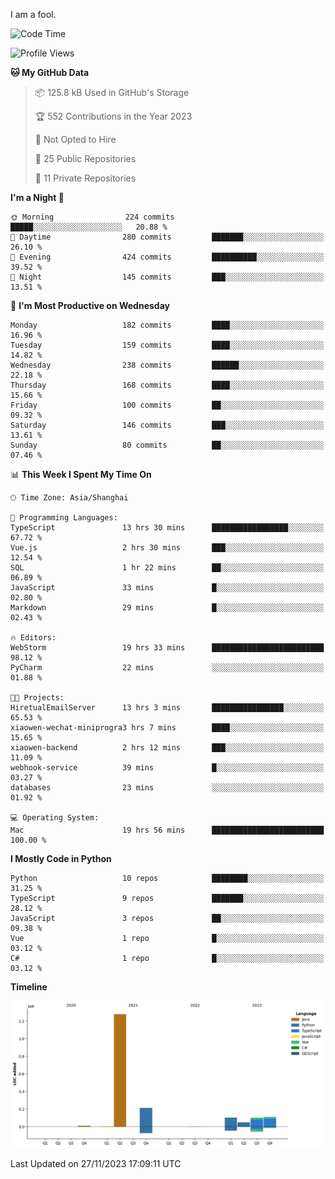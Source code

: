 I am a fool.

<!--START_SECTION:waka-->
![Code Time](http://img.shields.io/badge/Code%20Time-928%20hrs%2010%20mins-blue)

![Profile Views](http://img.shields.io/badge/Profile%20Views-26-blue)

**🐱 My GitHub Data** 

> 📦 125.8 kB Used in GitHub's Storage 
 > 
> 🏆 552 Contributions in the Year 2023
 > 
> 🚫 Not Opted to Hire
 > 
> 📜 25 Public Repositories 
 > 
> 🔑 11 Private Repositories 
 > 
**I'm a Night 🦉** 

```text
🌞 Morning                224 commits         █████░░░░░░░░░░░░░░░░░░░░   20.88 % 
🌆 Daytime                280 commits         ███████░░░░░░░░░░░░░░░░░░   26.10 % 
🌃 Evening                424 commits         ██████████░░░░░░░░░░░░░░░   39.52 % 
🌙 Night                  145 commits         ███░░░░░░░░░░░░░░░░░░░░░░   13.51 % 
```
📅 **I'm Most Productive on Wednesday** 

```text
Monday                   182 commits         ████░░░░░░░░░░░░░░░░░░░░░   16.96 % 
Tuesday                  159 commits         ████░░░░░░░░░░░░░░░░░░░░░   14.82 % 
Wednesday                238 commits         ██████░░░░░░░░░░░░░░░░░░░   22.18 % 
Thursday                 168 commits         ████░░░░░░░░░░░░░░░░░░░░░   15.66 % 
Friday                   100 commits         ██░░░░░░░░░░░░░░░░░░░░░░░   09.32 % 
Saturday                 146 commits         ███░░░░░░░░░░░░░░░░░░░░░░   13.61 % 
Sunday                   80 commits          ██░░░░░░░░░░░░░░░░░░░░░░░   07.46 % 
```


📊 **This Week I Spent My Time On** 

```text
🕑︎ Time Zone: Asia/Shanghai

💬 Programming Languages: 
TypeScript               13 hrs 30 mins      █████████████████░░░░░░░░   67.72 % 
Vue.js                   2 hrs 30 mins       ███░░░░░░░░░░░░░░░░░░░░░░   12.54 % 
SQL                      1 hr 22 mins        ██░░░░░░░░░░░░░░░░░░░░░░░   06.89 % 
JavaScript               33 mins             █░░░░░░░░░░░░░░░░░░░░░░░░   02.80 % 
Markdown                 29 mins             █░░░░░░░░░░░░░░░░░░░░░░░░   02.43 % 

🔥 Editors: 
WebStorm                 19 hrs 33 mins      █████████████████████████   98.12 % 
PyCharm                  22 mins             ░░░░░░░░░░░░░░░░░░░░░░░░░   01.88 % 

🐱‍💻 Projects: 
HiretualEmailServer      13 hrs 3 mins       ████████████████░░░░░░░░░   65.53 % 
xiaowen-wechat-miniprogra3 hrs 7 mins        ████░░░░░░░░░░░░░░░░░░░░░   15.65 % 
xiaowen-backend          2 hrs 12 mins       ███░░░░░░░░░░░░░░░░░░░░░░   11.09 % 
webhook-service          39 mins             █░░░░░░░░░░░░░░░░░░░░░░░░   03.27 % 
databases                23 mins             ░░░░░░░░░░░░░░░░░░░░░░░░░   01.92 % 

💻 Operating System: 
Mac                      19 hrs 56 mins      █████████████████████████   100.00 % 
```

**I Mostly Code in Python** 

```text
Python                   10 repos            ████████░░░░░░░░░░░░░░░░░   31.25 % 
TypeScript               9 repos             ███████░░░░░░░░░░░░░░░░░░   28.12 % 
JavaScript               3 repos             ██░░░░░░░░░░░░░░░░░░░░░░░   09.38 % 
Vue                      1 repo              █░░░░░░░░░░░░░░░░░░░░░░░░   03.12 % 
C#                       1 repo              █░░░░░░░░░░░░░░░░░░░░░░░░   03.12 % 
```



**Timeline**

![Lines of Code chart](https://raw.githubusercontent.com/VeejaLiu/VeejaLiu/master/assets/bar_graph.png)


 Last Updated on 27/11/2023 17:09:11 UTC
<!--END_SECTION:waka-->
